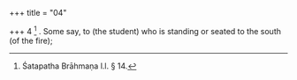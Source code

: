 +++
title = "04"

+++
4 [^2] . Some say, to (the student) who is standing or seated to the south (of the fire);


[^2]:  Śatapatha Brāhmaṇa l.l. § 14.
